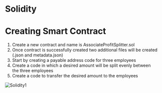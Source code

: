 # Solidity

# Creating Smart Contract

1. Create a new contract and name is AssociateProfitSplitter.sol
2. Once contract is successfully created two additional files will be created (.json and metadata.json)
3. Start by creating a payable address code for three employees
4. Create a code in which a desired amount will be split evenly between the three employees
5. Create a code to transfer the desired amount to the employees

![Solidity1](https://user-images.githubusercontent.com/70985179/110663592-94693d80-8194-11eb-82fd-5f2f6016c3d5.png)

